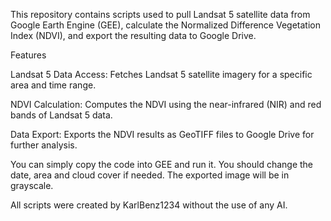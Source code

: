 This repository contains scripts used to pull Landsat 5 satellite data from Google Earth Engine (GEE), calculate the Normalized Difference Vegetation Index (NDVI), and export the resulting data to Google Drive.

Features

  Landsat 5 Data Access: Fetches Landsat 5 satellite imagery for a specific area and time range.
  
  NDVI Calculation: Computes the NDVI using the near-infrared (NIR) and red bands of Landsat 5 data.
  
  Data Export: Exports the NDVI results as GeoTIFF files to Google Drive for further analysis.

You can simply copy the code into GEE and run it. You should change the date, area and cloud cover if needed. The exported image will be in grayscale.

All scripts were created by KarlBenz1234 without the use of any AI.
